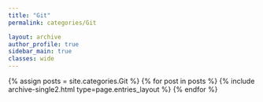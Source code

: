 ```yaml
---
title: "Git"
permalink: categories/Git

layout: archive
author_profile: true
sidebar_main: true
classes: wide
---
```


{% assign posts = site.categories.Git %}
{% for post in posts %} {% include archive-single2.html type=page.entries_layout %} {% endfor %}